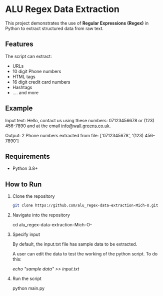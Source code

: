 # ALU Regex Data Extraction

This project demonstrates the use of **Regular Expressions (Regex)** in Python to extract structured data from raw text.  

## Features
The script can extract: 
- URLs  
- 10 digit Phone numbers  
- HTML tags
- 16 digit credit card numbers
- Hashtags
- .... and more

## Example
Input text: Hello, contact us using these numbers: 07123456678 or (123) 456-7890 and at the email info@wall.greens.co.uk.

Output: 2 Phone numbers extracted from file: ['0712345678', '(123) 456-7890']

## Requirements
- Python 3.8+  

## How to Run
1. Clone the repository  
   ```bash
   git clone https://github.com/alu_regex-data-extraction-Mich-O.git

2. Navigate into the repository

   cd alu_regex-data-extraction-Mich-O-

3. Specify input
   
   By default, the input.txt file has sample data to be extracted.
   
   A user can edit the data to test the working of the python script. To do this:
   
      *echo "sample data" >> input.txt*

4. Run the script
   
   python main.py

